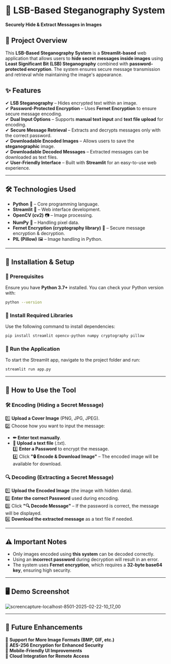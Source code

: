 # 🔐 LSB-Based Steganography System  
**Securely Hide & Extract Messages in Images**  

## 📌 Project Overview  
This **LSB-Based Steganography System** is a **Streamlit-based** web application that allows users to **hide secret messages inside images** using **Least Significant Bit (LSB) Steganography** combined with **password-protected encryption**. The system ensures secure message transmission and retrieval while maintaining the image's appearance.  

## ✨ Features  
✔ **LSB Steganography** – Hides encrypted text within an image.  
✔ **Password-Protected Encryption** – Uses **Fernet Encryption** to ensure secure message encoding.  
✔ **Dual Input Options** – Supports **manual text input** and **text file upload** for encoding.  
✔ **Secure Message Retrieval** – Extracts and decrypts messages only with the correct password.  
✔ **Downloadable Encoded Images** – Allows users to save the **steganographic** image.  
✔ **Downloadable Decoded Messages** – Extracted messages can be downloaded as text files.  
✔ **User-Friendly Interface** – Built with **Streamlit** for an easy-to-use web experience.  

---

## 🛠 Technologies Used  
- **Python** 🐍 – Core programming language.  
- **Streamlit** 🎨 – Web interface development.  
- **OpenCV (cv2)** 📷 – Image processing.  
- **NumPy** 🔢 – Handling pixel data.  
- **Fernet Encryption (cryptography library)** 🔐 – Secure message encryption & decryption.  
- **PIL (Pillow)** 🖼️ – Image handling in Python.  

---

## 🚀 Installation & Setup  

### 🔹 Prerequisites  
Ensure you have **Python 3.7+** installed. You can check your Python version with:  
```bash
python --version
```

### 🔹 Install Required Libraries  
Use the following command to install dependencies:  
```bash
pip install streamlit opencv-python numpy cryptography pillow
```

### 🔹 Run the Application  
To start the Streamlit app, navigate to the project folder and run:  
```bash
streamlit run app.py
```

---

## 📜 How to Use the Tool  

### **🛠 Encoding (Hiding a Secret Message)**
1️⃣ **Upload a Cover Image** (PNG, JPG, JPEG).  
2️⃣ Choose how you want to input the message:  
   - **✏ Enter text manually**.  
   - **📄 Upload a text file** (.txt).  
3️⃣ **Enter a Password** to encrypt the message.  
4️⃣ Click **"🔒 Encode & Download Image"** – The encoded image will be available for download.  

### **🔍 Decoding (Extracting a Secret Message)**
1️⃣ **Upload the Encoded Image** (the image with hidden data).  
2️⃣ **Enter the correct Password** used during encoding.  
3️⃣ Click **"🔍 Decode Message"** – If the password is correct, the message will be displayed.  
4️⃣ **Download the extracted message** as a text file if needed.  

---

## ⚠️ Important Notes  
- Only images encoded using **this system** can be decoded correctly.  
- Using an **incorrect password** during decryption will result in an error.  
- The system uses **Fernet encryption**, which requires a **32-byte base64 key**, ensuring high security.  

---

## 🖥️ Demo Screenshot  
![screencapture-localhost-8501-2025-02-22-10_17_00](https://github.com/user-attachments/assets/b35fd4ea-54fa-4438-b50f-9b76b5b0b07e)


---

## 📌 Future Enhancements  
🚀 **Support for More Image Formats (BMP, GIF, etc.)**  
🔐 **AES-256 Encryption for Enhanced Security**  
📱 **Mobile-Friendly UI Improvements**  
📡 **Cloud Integration for Remote Access**  
